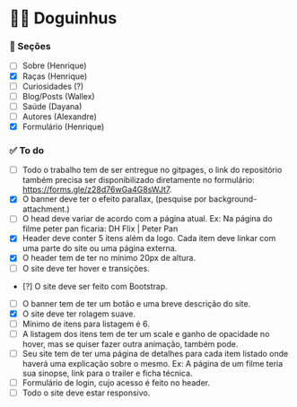 # 🐕‍🦺 Doguinhus

### 📄 Seções

- [ ] Sobre (Henrique)
- [x] Raças (Henrique)
- [ ] Curiosidades (?)
- [ ] Blog/Posts (Wallex)
- [ ] Saúde (Dayana)
- [ ] Autores (Alexandre)
- [x] Formulário (Henrique)

### ✅ To do

- [ ] Todo o trabalho tem de ser entregue no gitpages, o link do repositório também precisa ser disponibilizado diretamente no formulário: https://forms.gle/z28d76wGa4G8sWJt7.
- [x] O banner deve ter o efeito parallax, (pesquise por background-attachment.)
- [ ] O head deve variar de acordo com a página atual. Ex: Na página do filme peter pan ficaria: DH Flix | Peter Pan
- [x] Header deve conter 5 itens além da logo. Cada item deve linkar com uma parte do site ou uma página externa.
- [x] O header tem de ter no mínimo 20px de altura.
- [ ] O site deve ter hover e transições.
- [?] O site deve ser feito com Bootstrap.
- [ ] O banner tem de ter um botão e uma breve descrição do site.
- [x] O site deve ter rolagem suave.
- [ ] Mínimo de itens para listagem é 6.
- [ ] A listagem dos itens tem de ter um scale e ganho de opacidade no hover, mas se quiser fazer outra animação, também pode.
- [ ] Seu site tem de ter uma página de detalhes para cada item listado onde haverá uma explicação sobre o mesmo. Ex: A página de um filme teria sua sinopse, link para o trailer e ficha técnica.
- [ ] Formulário de login, cujo acesso é feito no header.
- [ ] Todo o site deve estar responsivo.
